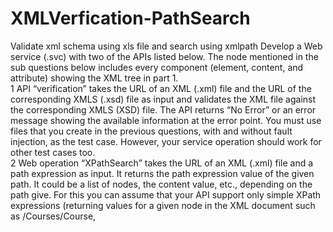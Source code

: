 # XMLVerfication-PathSearch
Validate xml schema using xls file and search using xmlpath
 Develop a Web service (.svc) with two of the APIs listed below. The node mentioned in the sub questions below includes every component (element, content, and attribute) showing the XML tree in part 1.  
1 API “verification” takes the URL of an XML (.xml) file and the URL of the corresponding XMLS (.xsd) file as input and validates the XML file against the corresponding XMLS (XSD) file. The API returns “No Error” or an error message showing the available information at the error point. You must use files that you create in the previous questions, with and without fault injection, as the test case. 
 However, your service operation should work for other test cases too.     
2 Web operation “XPathSearch” takes the URL of an XML (.xml) file and a path expression as input. It returns the path expression value of the given path. It could be a list of nodes, the content value, etc., depending on the path give. For this you can assume that your API support only simple XPath expressions (returning values for a given node in the XML document such as /Courses/Course, 
